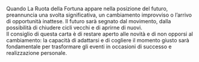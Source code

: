 Quando La Ruota della Fortuna appare nella posizione del futuro, preannuncia una svolta significativa, un cambiamento improvviso o l’arrivo di opportunità inattese. Il futuro sarà segnato dal movimento, dalla possibilità di chiudere cicli vecchi e di aprirne di nuovi.  
Il consiglio di questa carta è di restare aperto alle novità e di non opporsi al cambiamento: la capacità di adattarsi e di cogliere il momento giusto sarà fondamentale per trasformare gli eventi in occasioni di successo e realizzazione personale.
